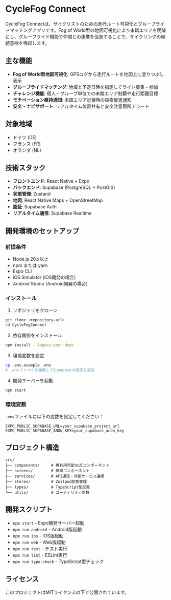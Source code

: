 # CycleFog Connect

CycleFog Connectは、サイクリストのための走行ルート可視化とグループライドマッチングアプリです。Fog of World型の地図可視化により未踏エリアを明確にし、グループライド機能で仲間との連携を促進することで、サイクリングの継続意欲を喚起します。

## 主な機能

- **Fog of World型地図可視化**: GPSログから走行ルートを地図上に塗りつぶし表示
- **グループライドマッチング**: 地域と予定日時を指定してライド募集・参加
- **チャレンジ機能**: 個人・グループ単位での未踏エリア制覇や走行距離目標
- **モチベーション維持通知**: 未踏エリア近接時の探索促進通知
- **安全・ナビサポート**: リアルタイム位置共有と安全注意箇所アラート

## 対象地域

- ドイツ (DE)
- フランス (FR)
- オランダ (NL)

## 技術スタック

- **フロントエンド**: React Native + Expo
- **バックエンド**: Supabase (PostgreSQL + PostGIS)
- **状態管理**: Zustand
- **地図**: React Native Maps + OpenStreetMap
- **認証**: Supabase Auth
- **リアルタイム通信**: Supabase Realtime

## 開発環境のセットアップ

### 前提条件

- Node.js 20.x以上
- npm または yarn
- Expo CLI
- iOS Simulator (iOS開発の場合)
- Android Studio (Android開発の場合)

### インストール

1. リポジトリをクローン
```bash
git clone <repository-url>
cd CycleFogConnect
```

2. 依存関係をインストール
```bash
npm install --legacy-peer-deps
```

3. 環境変数を設定
```bash
cp .env.example .env
# .envファイルを編集してSupabaseの設定を追加
```

4. 開発サーバーを起動
```bash
npm start
```

### 環境変数

`.env`ファイルに以下の変数を設定してください：

```
EXPO_PUBLIC_SUPABASE_URL=your_supabase_project_url
EXPO_PUBLIC_SUPABASE_ANON_KEY=your_supabase_anon_key
```

## プロジェクト構造

```
src/
├── components/     # 再利用可能なUIコンポーネント
├── screens/        # 画面コンポーネント
├── services/       # API通信・外部サービス連携
├── stores/         # Zustand状態管理
├── types/          # TypeScript型定義
└── utils/          # ユーティリティ関数
```

## 開発スクリプト

- `npm start` - Expo開発サーバー起動
- `npm run android` - Android版起動
- `npm run ios` - iOS版起動
- `npm run web` - Web版起動
- `npm run test` - テスト実行
- `npm run lint` - ESLint実行
- `npm run type-check` - TypeScript型チェック

## ライセンス

このプロジェクトはMITライセンスの下で公開されています。